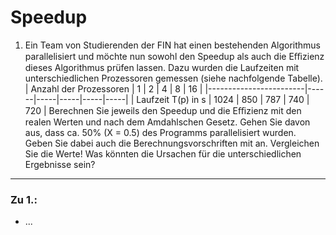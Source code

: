 # Speedup
1. Ein Team von Studierenden der FIN hat einen bestehenden Algorithmus parallelisiert und möchte nun sowohl den Speedup als auch die Eﬃzienz dieses Algorithmus prüfen lassen. Dazu wurden die Laufzeiten mit unterschiedlichen Prozessoren gemessen (siehe nachfolgende Tabelle).
| Anzahl der Prozessoren | 1    | 2   | 4   | 8   | 16  |
|------------------------|------|-----|-----|-----|-----|
| Laufzeit T(p) in s     | 1024 | 850 | 787 | 740 | 720 |
Berechnen Sie jeweils den Speedup und die Eﬃzienz mit den realen Werten und nach dem Amdahlschen Gesetz. Gehen Sie davon aus, dass ca. 50% (X = 0.5) des Programms parallelisiert wurden. Geben Sie dabei auch die Berechnungsvorschriften mit an.
Vergleichen Sie die Werte! Was könnten die Ursachen für die unterschiedlichen Ergebnisse sein?
---
### Zu 1.:
- ...
